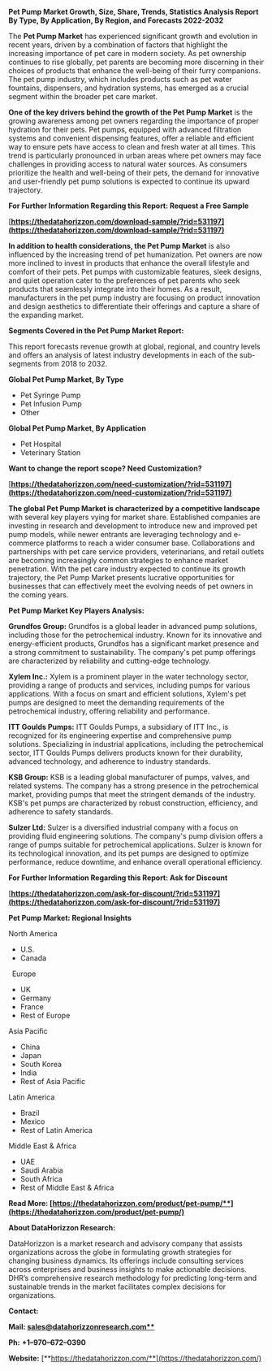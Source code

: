 ﻿**Pet Pump Market Growth, Size, Share, Trends, Statistics Analysis Report By Type, By Application, By Region, and Forecasts 2022-2032**


The **Pet Pump Market** has experienced significant growth and evolution in recent years, driven by a combination of factors that highlight the increasing importance of pet care in modern society. As pet ownership continues to rise globally, pet parents are becoming more discerning in their choices of products that enhance the well-being of their furry companions. The pet pump industry, which includes products such as pet water fountains, dispensers, and hydration systems, has emerged as a crucial segment within the broader pet care market.

**One of the key drivers behind the growth of the Pet Pump Market** is the growing awareness among pet owners regarding the importance of proper hydration for their pets. Pet pumps, equipped with advanced filtration systems and convenient dispensing features, offer a reliable and efficient way to ensure pets have access to clean and fresh water at all times. This trend is particularly pronounced in urban areas where pet owners may face challenges in providing access to natural water sources. As consumers prioritize the health and well-being of their pets, the demand for innovative and user-friendly pet pump solutions is expected to continue its upward trajectory. 

**For Further Information Regarding this Report: Request a Free Sample**	

[**https://thedatahorizzon.com/download-sample/?rid=531197](https://thedatahorizzon.com/download-sample/?rid=531197)** 

**In addition to health considerations, the Pet Pump Market** is also influenced by the increasing trend of pet humanization. Pet owners are now more inclined to invest in products that enhance the overall lifestyle and comfort of their pets. Pet pumps with customizable features, sleek designs, and quiet operation cater to the preferences of pet parents who seek products that seamlessly integrate into their homes. As a result, manufacturers in the pet pump industry are focusing on product innovation and design aesthetics to differentiate their offerings and capture a share of the expanding market.

**Segments Covered in the Pet Pump Market Report:**

This report forecasts revenue growth at global, regional, and country levels and offers an analysis of latest industry developments in each of the sub-segments from 2018 to 2032.

**Global Pet Pump Market, By Type**

- Pet Syringe Pump
- Pet Infusion Pump
- Other

**Global Pet Pump Market, By Application**

- Pet Hospital
- Veterinary Station

**Want to change the report scope? Need Customization?**

[**https://thedatahorizzon.com/need-customization/?rid=531197](https://thedatahorizzon.com/need-customization/?rid=531197)** 

**The global Pet Pump Market is characterized by a competitive landscape** with several key players vying for market share. Established companies are investing in research and development to introduce new and improved pet pump models, while newer entrants are leveraging technology and e-commerce platforms to reach a wider consumer base. Collaborations and partnerships with pet care service providers, veterinarians, and retail outlets are becoming increasingly common strategies to enhance market penetration. With the pet care industry expected to continue its growth trajectory, the Pet Pump Market presents lucrative opportunities for businesses that can effectively meet the evolving needs of pet owners in the coming years.

**Pet Pump Market Key Players Analysis:** 

**Grundfos Group:** Grundfos is a global leader in advanced pump solutions, including those for the petrochemical industry. Known for its innovative and energy-efficient products, Grundfos has a significant market presence and a strong commitment to sustainability. The company's pet pump offerings are characterized by reliability and cutting-edge technology.

**Xylem Inc.:** Xylem is a prominent player in the water technology sector, providing a range of products and services, including pumps for various applications. With a focus on smart and efficient solutions, Xylem's pet pumps are designed to meet the demanding requirements of the petrochemical industry, offering reliability and performance.

**ITT Goulds Pumps:** ITT Goulds Pumps, a subsidiary of ITT Inc., is recognized for its engineering expertise and comprehensive pump solutions. Specializing in industrial applications, including the petrochemical sector, ITT Goulds Pumps delivers products known for their durability, advanced technology, and adherence to industry standards.

**KSB Group:** KSB is a leading global manufacturer of pumps, valves, and related systems. The company has a strong presence in the petrochemical market, providing pumps that meet the stringent demands of the industry. KSB's pet pumps are characterized by robust construction, efficiency, and adherence to safety standards.

**Sulzer Ltd:** Sulzer is a diversified industrial company with a focus on providing fluid engineering solutions. The company's pump division offers a range of pumps suitable for petrochemical applications. Sulzer is known for its technological innovation, and its pet pumps are designed to optimize performance, reduce downtime, and enhance overall operational efficiency.

**For Further Information Regarding this Report: Ask for Discount**	

[**https://thedatahorizzon.com/ask-for-discount/?rid=531197](https://thedatahorizzon.com/ask-for-discount/?rid=531197)** 

**Pet Pump Market: Regional Insights**

North America

- U.S.
- Canada

` `Europe

- UK
- Germany
- France
- Rest of Europe

Asia Pacific

- China
- Japan
- South Korea
- India
- Rest of Asia Pacific

Latin America

- Brazil
- Mexico
- Rest of Latin America

Middle East & Africa

- UAE
- Saudi Arabia
- South Africa
- Rest of Middle East & Africa

**Read More: [https://thedatahorizzon.com/product/pet-pump/**](https://thedatahorizzon.com/product/pet-pump/)** 

**About DataHorizzon Research:**

DataHorizzon is a market research and advisory company that assists organizations across the globe in formulating growth strategies for changing business dynamics. Its offerings include consulting services across enterprises and business insights to make actionable decisions. DHR’s comprehensive research methodology for predicting long-term and sustainable trends in the market facilitates complex decisions for organizations.

**Contact:**

**Mail: [sales@datahorizzonresearch.com**](mailto:sales@datahorizzonresearch.com)**

**Ph:** **+1–970–672–0390**

**Website:** [**https://thedatahorizzon.com/**](https://thedatahorizzon.com/)

